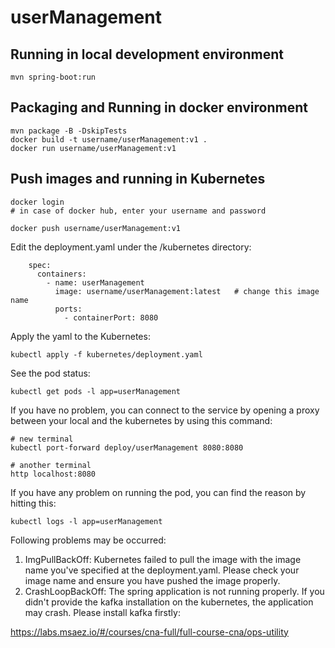 # userManagement

## Running in local development environment

```
mvn spring-boot:run
```

## Packaging and Running in docker environment

```
mvn package -B -DskipTests
docker build -t username/userManagement:v1 .
docker run username/userManagement:v1
```

## Push images and running in Kubernetes

```
docker login 
# in case of docker hub, enter your username and password

docker push username/userManagement:v1
```

Edit the deployment.yaml under the /kubernetes directory:
```
    spec:
      containers:
        - name: userManagement
          image: username/userManagement:latest   # change this image name
          ports:
            - containerPort: 8080

```

Apply the yaml to the Kubernetes:
```
kubectl apply -f kubernetes/deployment.yaml
```

See the pod status:
```
kubectl get pods -l app=userManagement
```

If you have no problem, you can connect to the service by opening a proxy between your local and the kubernetes by using this command:
```
# new terminal
kubectl port-forward deploy/userManagement 8080:8080

# another terminal
http localhost:8080
```

If you have any problem on running the pod, you can find the reason by hitting this:
```
kubectl logs -l app=userManagement
```

Following problems may be occurred:

1. ImgPullBackOff:  Kubernetes failed to pull the image with the image name you've specified at the deployment.yaml. Please check your image name and ensure you have pushed the image properly.
1. CrashLoopBackOff: The spring application is not running properly. If you didn't provide the kafka installation on the kubernetes, the application may crash. Please install kafka firstly:

https://labs.msaez.io/#/courses/cna-full/full-course-cna/ops-utility

